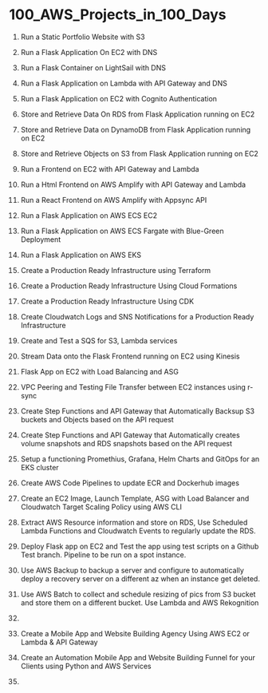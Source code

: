 # 100_AWS_Projects_in_100_Days
1. Run a Static Portfolio Website with S3
2. Run a Flask Application On EC2 with DNS
3. Run a Flask Container on LightSail with DNS
4. Run a Flask Application on Lambda with API Gateway and DNS
5. Run a Flask Application on EC2 with Cognito Authentication
6. Store and Retrieve Data On RDS from Flask Application running on EC2
7. Store and Retrieve Data on DynamoDB from Flask Application running on EC2
8. Store and Retrieve Objects on S3 from Flask Application running on EC2
9. Run a Frontend on EC2 with API Gateway and Lambda
10. Run a Html Frontend on AWS Amplify with API Gateway and Lambda
11. Run a React Frontend on AWS Amplify with Appsync API
12. Run a Flask Application on AWS ECS EC2
13. Run a Flask Application on AWS ECS Fargate with Blue-Green Deployment
14. Run a Flask Application on AWS EKS
15. Create a Production Ready Infrastructure using Terraform
16. Create a Production Ready Infrastructure Using Cloud Formations
17. Create a Production Ready Infrastructure Using CDK
18. Create Cloudwatch Logs and SNS Notifications for a Production Ready Infrastructure
19. Create and Test a SQS for S3, Lambda services
20. Stream Data onto the Flask Frontend running on EC2 using Kinesis
21. Flask App on EC2 with Load Balancing and ASG
22. VPC Peering and Testing File Transfer between EC2 instances using r-sync
23. Create Step Functions and API Gateway that Automatically Backsup S3 buckets and Objects based on the API request
24. Create Step Functions and API Gateway that Automatically creates volume snapshots and RDS snapshots based on the API request
25. Setup a functioning Promethius, Grafana, Helm Charts and GitOps for an EKS cluster
26. Create AWS Code Pipelines to update ECR and Dockerhub images
27. Create an EC2 Image, Launch Template, ASG with Load Balancer and Cloudwatch Target Scaling Policy using AWS CLI
28. Extract AWS Resource information and store on RDS, Use Scheduled Lambda Functions and Cloudwatch Events to regularly update the RDS.
29. Deploy Flask app on EC2 and Test the app using test scripts on a Github Test branch. Pipeline to be run on a spot instance.
30. Use AWS Backup to backup a server and configure to automatically deploy a recovery server on a different az when an instance get deleted.
31. Use AWS Batch to collect and schedule resizing of pics from S3 bucket and store them on a different bucket. Use Lambda and AWS Rekognition
32.        


90. Create a Mobile App and Website Building Agency Using AWS EC2 or Lambda & API Gateway
91. Create an Automation Mobile App and Website Building Funnel for your Clients using Python and AWS Services
92.   
